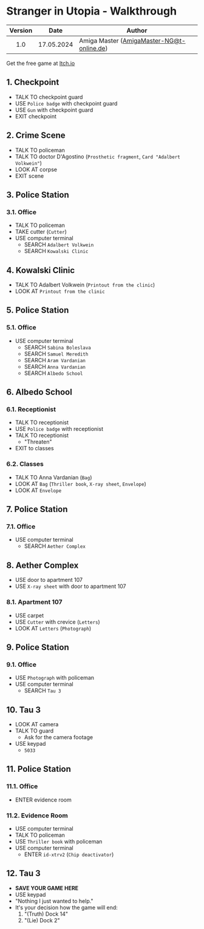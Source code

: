 # Stranger in Utopia - Walkthrough

| Version | Date       | Author                                    |
|:-------:|------------|-------------------------------------------|
|   1.0   | 17.05.2024 | Amiga Master (AmigaMaster-NG@t-online.de) |

Get the free game at [Itch.io](https://lorenzob.itch.io/stranger-in-utopia)

## 1. Checkpoint

- TALK TO checkpoint guard
- USE `Police badge` with checkpoint guard
- USE `Gun` with checkpoint guard
- EXIT checkpoint

## 2. Crime Scene

- TALK TO policeman
- TALK TO doctor D'Agostino (`Prosthetic fragment`, `Card "Adalbert Volkwein"`)
- LOOK AT corpse
- EXIT scene

## 3. Police Station

### 3.1. Office

- TALK TO policeman
- TAKE cutter (`Cutter`)
- USE computer terminal
  - SEARCH `Adalbert Volkwein`
  - SEARCH `Kowalski Clinic`

## 4. Kowalski Clinic

- TALK TO Adalbert Volkwein (`Printout from the clinic`)
- LOOK AT `Printout from the clinic`

## 5. Police Station

### 5.1. Office

- USE computer terminal
  - SEARCH `Sabina Boleslava`
  - SEARCH `Samuel Meredith`
  - SEARCH `Aram Vardanian`
  - SEARCH `Anna Vardanian`
  - SEARCH `Albedo School`

## 6. Albedo School

### 6.1. Receptionist

- TALK TO receptionist
- USE `Police badge` with receptionist
- TALK TO receptionist
  - "Threaten"
- EXIT to classes

### 6.2. Classes

- TALK TO Anna Vardanian (`Bag`)
- LOOK AT `Bag` (`Thriller book`, `X-ray sheet`, `Envelope`)
- LOOK AT `Envelope`

## 7. Police Station

### 7.1. Office

- USE computer terminal
  - SEARCH `Aether Complex`

## 8. Aether Complex

- USE door to apartment 107
- USE `X-ray sheet` with door to apartment 107

### 8.1. Apartment 107

- USE carpet
- USE `Cutter` with crevice (`Letters`)
- LOOK AT `Letters` (`Photograph`)

## 9. Police Station

### 9.1. Office

- USE `Photograph` with policeman
- USE computer terminal
  - SEARCH `Tau 3`

## 10. Tau 3

- LOOK AT camera
- TALK TO guard
  - Ask for the camera footage
- USE keypad
  - `5033`

## 11. Police Station

### 11.1. Office

- ENTER evidence room

### 11.2. Evidence Room

- USE computer terminal
- TALK TO policeman
- USE `Thriller book` with policeman
- USE computer terminal
  - ENTER `id-xtrv2` (`Chip deactivator`)

## 12. Tau 3

- **SAVE YOUR GAME HERE**
- USE keypad
- "Nothing I just wanted to help."
- It's your decision how the game will end:
  1. "(Truth) Dock 14"
  2. "(Lie) Dock 2"


